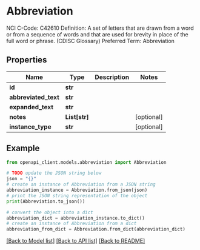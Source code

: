 # Abbreviation

NCI C-Code: C42610 Definition: A set of letters that are drawn from a word or from a sequence of words and that are used for brevity in place of the full word or phrase. (CDISC Glossary) Preferred Term: Abbreviation

## Properties

Name | Type | Description | Notes
------------ | ------------- | ------------- | -------------
**id** | **str** |  | 
**abbreviated_text** | **str** |  | 
**expanded_text** | **str** |  | 
**notes** | **List[str]** |  | [optional] 
**instance_type** | **str** |  | [optional] 

## Example

```python
from openapi_client.models.abbreviation import Abbreviation

# TODO update the JSON string below
json = "{}"
# create an instance of Abbreviation from a JSON string
abbreviation_instance = Abbreviation.from_json(json)
# print the JSON string representation of the object
print(Abbreviation.to_json())

# convert the object into a dict
abbreviation_dict = abbreviation_instance.to_dict()
# create an instance of Abbreviation from a dict
abbreviation_from_dict = Abbreviation.from_dict(abbreviation_dict)
```
[[Back to Model list]](../README.md#documentation-for-models) [[Back to API list]](../README.md#documentation-for-api-endpoints) [[Back to README]](../README.md)


